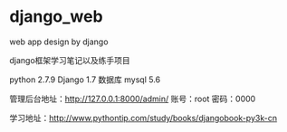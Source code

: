 # django_web
web app design by django

django框架学习笔记以及练手项目

python 2.7.9  Django 1.7   数据库 mysql 5.6

管理后台地址：http://127.0.0.1:8000/admin/ 
账号：root 密码：0000

学习地址：http://www.pythontip.com/study/books/djangobook-py3k-cn
